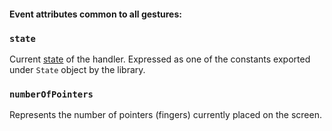 #### Event attributes common to all gestures:

### `state`

Current [state](states-events) of the handler. Expressed as one of the constants exported under `State` object by the library.

### `numberOfPointers`

Represents the number of pointers (fingers) currently placed on the screen.
